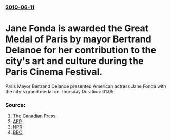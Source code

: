 ### [2010-06-11](/news/2010/06/11/index.md)

# Jane Fonda is awarded the Great Medal of Paris by mayor Bertrand Delanoe for her contribution to the city's art and culture during the Paris Cinema Festival. 

Paris Mayor Bertrand Delanoe presented American actress Jane Fonda with the city&#39;s grand medal on Thursday.Duration: 01:05


### Source:

1. [The Canadian Press](http://www.google.com/hostednews/canadianpress/article/ALeqM5jJrZ3SWHAkXD-omcdrGXQqBORXOA)
2. [AFP](http://www.youtube.com/watch?v=RIugahGbkg4)
3. [NPR](http://www.npr.org/templates/story/story.php?storyId=127741925)
4. [BBC](http://news.bbc.co.uk/2/hi/entertainment_and_arts/10292223.stm)
